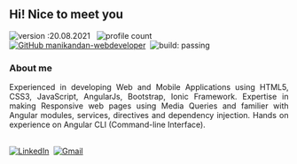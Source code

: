 ## Hi! Nice to meet you
  
![version :20.08.2021](https://img.shields.io/badge/version-20.08.2021-informational) &nbsp;
![profile count](https://komarev.com/ghpvc/?username=manikandan-webdeveloper&color=red)&nbsp;
[![GitHub manikandan-webdeveloper](https://img.shields.io/github/followers/manikandan-webdeveloper?label=follow&style=social)](https://github.com/manikandan-webdeveloper)&nbsp;
![build: passing](https://img.shields.io/badge/build-passing-success)

### About me

<p align="justify">Experienced in developing Web and Mobile Applications using HTML5, CSS3, JavaScript, AngularJs, Bootstrap, Ionic Framework. Expertise in making Responsive web pages using Media Queries and familier with Angular modules, services, directives and dependency injection. Hands on experience on Angular CLI (Command-line Interface).</p>

<br>
<a href="https://www.linkedin.com/in/manikandan-webdeveloper/"><img src="https://img.shields.io/badge/linkedin-%230077B5.svg?&style=for-the-badge&logo=linkedin&logoColor=white" alt="LinkedIn" /></a>&nbsp;
<a href="gmanikandan845@gmail.com"><img src="https://img.shields.io/badge/gmail-%23D14836.svg?&style=for-the-badge&logo=gmail&logoColor=white" alt="Gmail"/></a>&nbsp;

